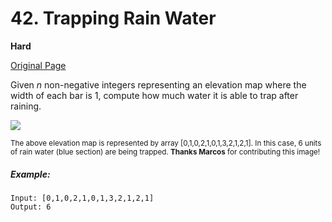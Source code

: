 # 42. Trapping Rain Water

**Hard**

[Original Page](https://leetcode.com/problems/trapping-rain-water/)

Given _n_ non-negative integers representing an elevation map where the width of each bar is 1, compute how much water it is able to trap after raining.

![](https://assets.leetcode.com/uploads/2018/10/22/rainwatertrap.png)

<small>The above elevation map is represented by array [0,1,0,2,1,0,1,3,2,1,2,1]. In this case, 6 units of rain water (blue section) are being trapped. __Thanks Marcos__ for contributing this image!</small>

##### Example:
```
Input: [0,1,0,2,1,0,1,3,2,1,2,1]
Output: 6
```
